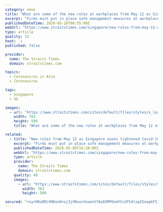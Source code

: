 ```yaml
---
category: news
title: "What are some of the new rules at workplaces from May 12 as Singapore eases tightened Covid-19 circuit breaker measures"
excerpt: "Firms must put in place safe management measures at workplaces to prevent Covid-19 from spreading in the community again even as local transmission numbers fall, the Ministry of Manpower said on Saturday (May 9)."
publishedDateTime: 2020-05-10T00:55:00Z
webUrl: "https://www.straitstimes.com/singapore/new-rules-from-may-12-as-singapore-eases-tightened-covid-19-circuit-breaker-measures"
type: article
quality: 31
heat: -1
published: false

provider:
  name: The Straits Times
  domain: straitstimes.com

topics:
  - Coronavirus in Asia
  - Coronavirus

tags:
  - Singapore
  - SG

images:
  - url: "https://www.straitstimes.com/sites/default/files/styles/x_large/public/articles/2020/05/09/hzcake0509.jpg?itok=ZfnECkEg"
    width: 763
    height: 509
    title: "What are some of the new rules at workplaces from May 12 as Singapore eases tightened Covid-19 circuit breaker measures"

related:
  - title: "New rules from May 12 as Singapore eases tightened Covid-19 circuit breaker measures"
    excerpt: "Firms must put in place safe management measures at workplaces to prevent Covid-19 from spreading in the community again even as local transmission numbers fall, the Ministry of Manpower said on Saturday (May 9)."
    publishedDateTime: 2020-05-09T14:28:00Z
    webUrl: "https://www.straitstimes.com/singapore/new-rules-from-may-12-as-singapore-eases-tightened-covid-19-circuit-breaker-measures"
    type: article
    provider:
      name: The Straits Times
      domain: straitstimes.com
    quality: 48
    images:
      - url: "https://www.straitstimes.com/sites/default/files/styles/x_large/public/articles/2020/05/09/hzcake0509.jpg?itok=ZfnECkEg"
        width: 763
        height: 509

secured: "+sy+HKxDM/49KonO+oj3jVNsocVoxentYAu83MPOxmYCcdf54lxpISoagkFIIDmguUyR+1CEcV8JNPz5pGu9wXEshdhIadzSYP99SRJzmE6iPzyRt+lBg/rtPJ5L/guF9hIfPFLb/5d3XSsEov/e7AMuYRZa4CfzZHwtwwIREyOg5Zy1i5Jf9A/Y0T8kU0VG4BqvVNwmRwibXKOqy8Q0US5eoNGAAdK+YPyC9dSls1enEOoX12J3lvIB8Ug0G3FYtd0Zw4NXxLekV1ym04J+4qXZUE26rUFGsyzUFFfIsqidGtpn5yGIsizB9SJ0JmMM;IkA/iWQV6LMlW0oP2mZNKg=="
---
```


